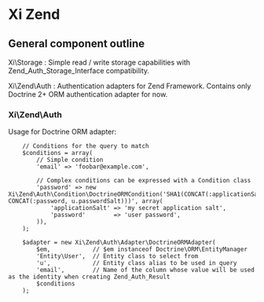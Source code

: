 # Xi Zend

General component outline
-------------------------

Xi\Storage
:   Simple read / write storage capabilities with Zend_Auth_Storage_Interface compatibility.

Xi\Zend\Auth
:   Authentication adapters for Zend Framework. Contains only Doctrine 2+ ORM authentication adapter for now.

### Xi\Zend\Auth

Usage for Doctrine ORM adapter:

        // Conditions for the query to match
        $conditions = array(
            // Simple condition
            'email' => 'foobar@example.com',

            // Complex conditions can be expressed with a Condition class
            'password' => new Xi\Zend\Auth\Condition\DoctrineORMCondition('SHA1(CONCAT(:applicationSalt, CONCAT(:password, u.passwordSalt)))', array(
                'applicationSalt' => 'my secret application salt',
                'password'        => 'user password',
            )),
        );

        $adapter = new Xi\Zend\Auth\Adapter\DoctrineORMAdapter(
            $em,            // $em instanceof Doctrine\ORM\EntityManager
            'Entity\User',  // Entity class to select from
            'u',            // Entity class alias to be used in query
            'email',        // Name of the column whose value will be used as the identity when creating Zend_Auth_Result
            $conditions
        );
